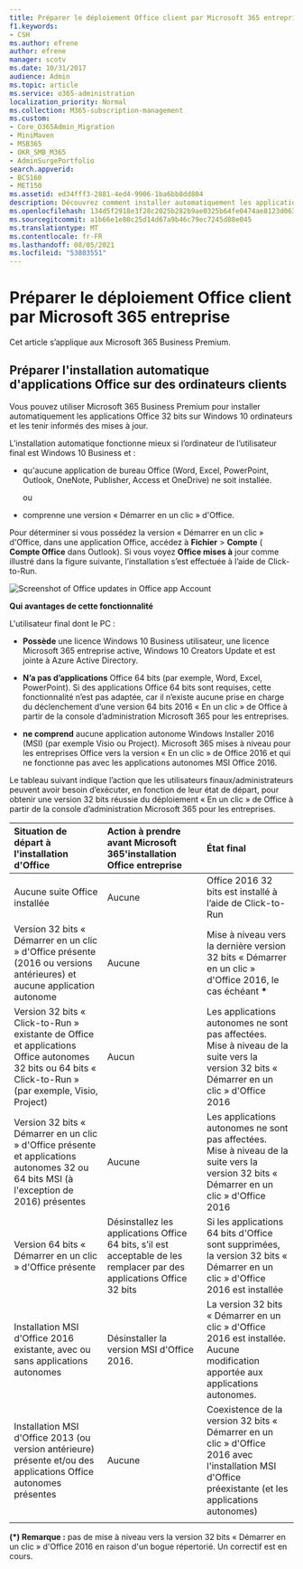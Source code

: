 ```yaml
---
title: Préparer le déploiement Office client par Microsoft 365 entreprise
f1.keywords:
- CSH
ms.author: efrene
author: efrene
manager: scotv
ms.date: 10/31/2017
audience: Admin
ms.topic: article
ms.service: o365-administration
localization_priority: Normal
ms.collection: M365-subscription-management
ms.custom:
- Core_O365Admin_Migration
- MiniMaven
- MSB365
- OKR_SMB_M365
- AdminSurgePortfolio
search.appverid:
- BCS160
- MET150
ms.assetid: ed34fff3-2881-4ed4-9906-1ba6bb8dd804
description: Découvrez comment installer automatiquement les applications Office 32 bits sur Windows 10 ordinateurs et les maintenir à jour.
ms.openlocfilehash: 134d5f2918e3f28c2025b282b9ae0325b64fe0474ae8123d0637bb43c4730c55
ms.sourcegitcommit: a1b66e1e80c25d14d67a9b46c79ec7245d88e045
ms.translationtype: MT
ms.contentlocale: fr-FR
ms.lasthandoff: 08/05/2021
ms.locfileid: "53803551"
---
```

# <a name="prepare-for-office-client-deployment-by-microsoft-365-for-business"></a>Préparer le déploiement Office client par Microsoft 365 entreprise

Cet article s’applique aux Microsoft 365 Business Premium.

## <a name="prepare-to-automatically-install-office-apps-to-client-computers"></a>Préparer l'installation automatique d'applications Office sur des ordinateurs clients

Vous pouvez utiliser Microsoft 365 Business Premium pour installer automatiquement les applications Office 32 bits sur Windows 10 ordinateurs et les tenir informés des mises à jour.
  
L’installation automatique fonctionne mieux si l’ordinateur de l’utilisateur final est Windows 10 Business et :
  
- qu'aucune application de bureau Office (Word, Excel, PowerPoint, Outlook, OneNote, Publisher, Access et OneDrive) ne soit installée.
    
    ou
    
- comprenne une version « Démarrer en un clic » d'Office.
    
Pour déterminer si vous possédez la version « Démarrer en un clic » d'Office, dans une application Office, accédez à **Fichier** \> **Compte** ( **Compte Office** dans Outlook). Si vous voyez **Office mises à** jour comme illustré dans la figure suivante, l’installation s’est effectuée à l’aide de Click-to-Run. 
  
![Screenshot of Office updates in Office app Account](../media/e3439380-fa43-4ed6-ae5d-64851c297df5.png)
  
 **Qui avantages de cette fonctionnalité**
  
L'utilisateur final dont le PC :
  
- **Possède** une licence Windows 10 Business utilisateur, une licence Microsoft 365 entreprise active, Windows 10 Creators Update et est jointe à Azure Active Directory. 
    
- **N’a pas d’applications** Office 64 bits (par exemple, Word, Excel, PowerPoint). Si des applications Office 64 bits sont requises, cette fonctionnalité n’est pas adaptée, car il n’existe aucune prise en charge du déclenchement d’une version 64 bits 2016 « En un clic » de Office à partir de la console d’administration Microsoft 365 pour les entreprises. 
    
- **ne comprend** aucune application autonome Windows Installer 2016 (MSI) (par exemple Visio ou Project). Microsoft 365 mises à niveau pour les entreprises Office vers la version « En un clic » de Office 2016 et qui ne fonctionne pas avec les applications autonomes MSI Office 2016. 
    
Le tableau suivant indique l’action que les utilisateurs finaux/administrateurs peuvent avoir besoin d’exécuter, en fonction de leur état de départ, pour obtenir une version 32 bits réussie du déploiement « En un clic » de Office à partir de la console d’administration Microsoft 365 pour les entreprises.<br/>


|Situation de départ à l'installation d'Office|Action à prendre avant Microsoft 365'installation Office entreprise|État final|
|:-----|:-----|:-----|
|Aucune suite Office installée  <br/> |Aucune  <br/> |Office 2016 32 bits est installé à l’aide de Click-to-Run  <br/> |
|Version 32 bits « Démarrer en un clic » d'Office présente (2016 ou versions antérieures) et aucune application autonome  <br/> |Aucune  <br/> |Mise à niveau vers la dernière version 32 bits « Démarrer en un clic » d'Office 2016, le cas échéant **\*** <br/> |
|Version 32 bits « Click-to-Run » existante de Office et applications Office autonomes 32 bits ou 64 bits « Click-to-Run » (par exemple, Visio, Project)  <br/> |Aucun  <br/> |Les applications autonomes ne sont pas affectées. Mise à niveau de la suite vers la version 32 bits « Démarrer en un clic » d'Office 2016  <br/> |
|Version 32 bits « Démarrer en un clic » d'Office présente et applications autonomes 32 ou 64 bits MSI (à l'exception de 2016) présentes  <br/> |Aucune  <br/> |Les applications autonomes ne sont pas affectées. Mise à niveau de la suite vers la version 32 bits « Démarrer en un clic » d'Office 2016  <br/> |
|Version 64 bits « Démarrer en un clic » d'Office présente  <br/> |Désinstallez les applications Office 64 bits, s’il est acceptable de les remplacer par des applications Office 32 bits  <br/> |Si les applications 64 bits d'Office sont supprimées, la version 32 bits « Démarrer en un clic » d'Office 2016 est installée  <br/> |
|Installation MSI d'Office 2016 existante, avec ou sans applications autonomes  <br/> |Désinstaller la version MSI d'Office 2016.  <br/> |La version 32 bits « Démarrer en un clic » d'Office 2016 est installée. Aucune modification apportée aux applications autonomes.  <br/> |
|Installation MSI d'Office 2013 (ou version antérieure) présente et/ou des applications Office autonomes présentes  <br/> |Aucune  <br/> |Coexistence de la version 32 bits « Démarrer en un clic » d'Office 2016 avec l'installation MSI d'Office préexistante (et les applications autonomes)  <br/> |
||||
   
 **(\*) Remarque :** pas de mise à niveau vers la version 32 bits « Démarrer en un clic » d'Office 2016 en raison d'un bogue répertorié. Un correctif est en cours. 
  
